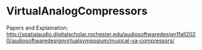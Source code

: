 # VirtualAnalogCompressors
Papers and Explaination:
http://spatialaudio.digitalscholar.rochester.edu/audiosoftwaredesign1fall2020/audiosoftwaredesignvirtualsymposium/musical-va-compressors/
